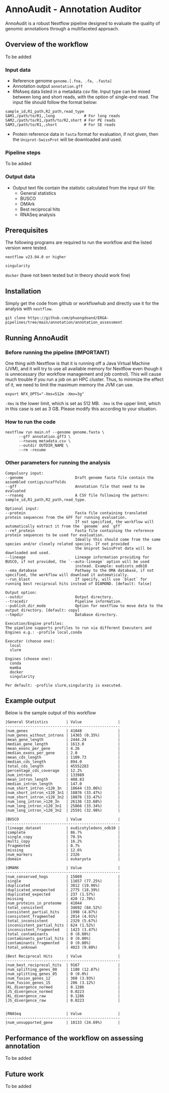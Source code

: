 # AnnoAudit - Annotation Auditor

AnnoAudit is a robust Nextflow pipeline designed to evaluate the quality of genomic annotations through a multifaceted approach.

## Overview of the workflow

To be added

### Input data

- Reference genome `genome.[.fna, .fa, .fasta]`
- Annotation output `annotation.gff`
- RNAseq data listed in a metadata csv file. Input type can be mixed between long and short reads, with the option of single-end read. The input file should follow the format below:

```
sample_id,R1_path,R2_path,read_type
SAM1,/path/to/R1,,long             # For long reads
SAM2,/path/to/R1,/path/to/R2,short # For PE reads
SAM3,/path/to/R1,,short            # For SE reads
```

- Protein reference data in `fasta` format for evaluation, if not given, then the `Uniprot-SwissProt` will be downloaded and used.

### Pipeline steps

To be added

### Output data

- Output text file contain the statistic calculated from the input `GFF` file: 
  - General statistics
  - BUSCO
  - OMArk
  - Best reciprocal hits
  - RNASeq analysis

## Prerequisites

The following programs are required to run the workflow and the listed version were tested. 

`nextflow v23.04.0 or higher`

`singularity`

`docker` (have not been tested but in theory should work fine)

## Installation

Simply get the code from github or workflowhub and directly use it for the analysis with `nextflow`.

```
git clone https://github.com/phuongdoand/ERGA-pipelines/tree/main/annotation/annotation_assessment
```

## Running AnnoAudit

### Before running the pipeline (IMPORTANT)

One thing with Nextflow is that it is running off a Java Virtual Machine (JVM), and it will try to use all available memory for Nextflow even though it is unnecessary (for workflow management and job control). This will cause much trouble if you run a job on an HPC cluster. Thus, to minimize the effect of it, we need to limit the maximum memory the JVM can use.

```
export NFX_OPTS="-Xms=512m -Xmx=3g"
```

`-Xms` is the lower limit, which is set as 512 MB.
`-Xmx` is the upper limit, which in this case is set as 3 GB.
Please modify this according to your situation.

### How to run the code

```
nextflow run main.nf --genome genome.fasta \
      --gff annotation.gff3 \
      --rnaseq metadata.csv \
      --outdir OUTDIR_NAME \
      --rm -resume
```

### Other parameters for running the analysis

```
Compulsory input:
--genome                       Draft genome fasta file contain the assembled contigs/scaffolds
--gff                          Annotation file that need to be evaluated
--rnaseq                       A CSV file following the pattern: sample_id,R1_path,R2_path,read_type.

Optional input:
--protein                      Fasta file containing translated protein sequences from the GFF for running evaluation.
                               If not specified, the workflow will automatically extract it from the `genome` and `gff`
--ref_protein                  Fasta file containing the reference protein sequences to be used for evaluation.
                               Ideally this should come from the same species and/or closely related species. If not provided
                               the Uniprot SwissProt data will be downloaded and used.
--lineage                      Lineage information providing for BUSCO, if not provided, the `--auto-lineage` option will be used
                               instead. Example: eudicots_odb10
--oma_database                 Pathway to the OMA database, if not specified, the workflow will download it automatically.
--run_blast                    If specify, will use `blast` for running best reciprocal hits instead of DIAMOND. [default: false]

Output option:
--outdir                       Output directory. 
--tracedir                     Pipeline information. 
--publish_dir_mode             Option for nextflow to move data to the output directory. [default: copy]
--tmpdir                       Database directory. 

Execution/Engine profiles:
The pipeline supports profiles to run via different Executers and Engines e.g.: -profile local,conda

Executer (choose one):
  local
  slurm

Engines (choose one):
  conda
  mamba
  docker
  singularity

Per default: -profile slurm,singularity is executed.
```

## Example output

Below is the sample output of this workflow

```
|General Statistics        | Value                |
---------------------------------------------------
|num_genes                 | 41048                |
|num_genes_without_introns | 14365 (0.35%)        |
|mean_gene_length          | 2444.24              |
|median_gene_length        | 1613.0               |
|mean_exons_per_gene       | 4.26                 |
|median_exons_per_gene     | 2.0                  |
|mean_cds_length           | 1109.73              |
|median_cds_length         | 894.0                |
|total_cds_length          | 45552283             |
|percentage_cds_coverage   | 12.2%                |
|num_introns               | 133989               |
|mean_intron_length        | 408.83               |
|median_intron_length      | 147.0                |
|num_short_intron_<120_3n  | 18644 (33.06%)       |
|num_short_intron_<120_3n1 | 18876 (33.47%)       |
|num_short_intron_<120_3n2 | 18876 (33.47%)       |
|num_long_intron_>120_3n   | 26136 (33.68%)       |
|num_long_intron_>120_3n1  | 25866 (33.34%)       |
|num_long_intron_>120_3n2  | 25591 (32.98%)       |

|BUSCO                     | Value                |
---------------------------------------------------
|lineage_dataset           | eudicotyledons_odb10 |
|complete                  | 86.7%                |
|single_copy               | 70.5%                |
|multi_copy                | 16.2%                |
|fragmented                | 0.7%                 |
|missing                   | 12.6%                |
|num_markers               | 2326                 |
|domain                    | eukaryota            |

|OMARK                     | Value                |
---------------------------------------------------
|num_conserved_hogs        | 15089                |
|single                    | 11657 (77.25%)       |
|duplicated                | 3012 (19.96%)        |
|duplicated_unexpected     | 2775 (18.39%)        |
|duplicated_expected       | 237 (1.57%)          |
|missing                   | 420 (2.78%)          |
|num_proteins_in_proteome  | 41044                |
|total_consistent          | 34692 (84.52%)       |
|consistent_partial_hits   | 1998 (4.87%)         |
|consistent_fragmented     | 2014 (4.91%)         |
|total_inconsistent        | 2329 (5.67%)         |
|inconsistent_partial_hits | 624 (1.52%)          |
|inconsistent_fragmented   | 1423 (3.47%)         |
|total_contaminants        | 0 (0.00%)            |
|contaminants_partial_hits | 0 (0.00%)            |
|contaminants_fragmented   | 0 (0.00%)            |
|total_unknown             | 4023 (9.80%)         |

|Best Reciprocal Hits      | Value                |
---------------------------------------------------
|num_best_reciprocal_hits  | 9167                 |
|num_splitting_genes_08    | 1180 (12.87%)        |
|num_splitting_genes_05    | 0 (0.0%)             |
|num_fusion_genes_12       | 360 (3.93%)          |
|num_fusion_genes_15       | 286 (3.12%)          |
|KL_divergence_normed      | 0.1286               |
|JS_divergence_normed      | 0.0223               |
|KL_divergence_raw         | 0.1286               |
|JS_divergence_raw         | 0.0223               |


|RNASeq                    | Value                |
---------------------------------------------------
|num_unsupported_gene      | 10133 (24.69%)       |
```

## Performance of the workflow on assessing annotation

To be added

## Future work

To be added
